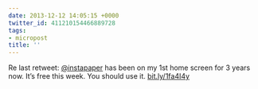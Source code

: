 ```yaml
---
date: 2013-12-12 14:05:15 +0000
twitter_id: 411210154466889728
tags:
- micropost
title: ''
---
```


Re last retweet: [@instapaper](https://twitter.com/instapaper) has been on my 1st home screen for 3 years now. It’s free this week. You should use it. [bit.ly/1fa4I4y](http://bit.ly/1fa4I4y)
